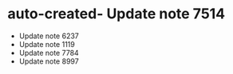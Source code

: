 # auto-created- Update note 7514
- Update note 6237
- Update note 1119
- Update note 7784
- Update note 8997

